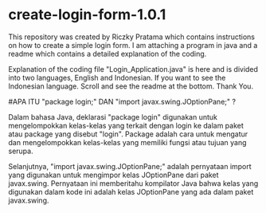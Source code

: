 # create-login-form-1.0.1
This repository was created by Riczky Pratama which contains instructions on how to create a simple login form. I am attaching a program in java and a readme which contains a detailed explanation of the coding.

Explanation of the coding file "Login_Application.java" is here and is divided into two languages, English and Indonesian. If you want to see the Indonesian language. Scroll and see the readme at the bottom. Thank You.

#APA ITU "package login;" DAN "import javax.swing.JOptionPane;" ?

Dalam bahasa Java, deklarasi "package login" digunakan untuk mengelompokkan kelas-kelas yang terkait dengan login ke dalam paket atau package yang disebut "login".
Package adalah cara untuk mengatur dan mengelompokkan kelas-kelas yang memiliki fungsi atau tujuan yang serupa.

Selanjutnya, "import javax.swing.JOptionPane;" adalah pernyataan import yang digunakan untuk mengimpor kelas JOptionPane dari paket javax.swing.
Pernyataan ini memberitahu kompilator Java bahwa kelas yang digunakan dalam kode ini adalah kelas JOptionPane yang ada dalam paket javax.swing.
